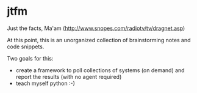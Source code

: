 jtfm
====

Just the facts, Ma'am (http://www.snopes.com/radiotv/tv/dragnet.asp)

At this point, this is an unorganized collection of brainstorming notes and code snippets.

Two goals for this:
* create a framework to poll collections of systems (on demand) and report the results (with no agent required)
* teach myself python :-)

